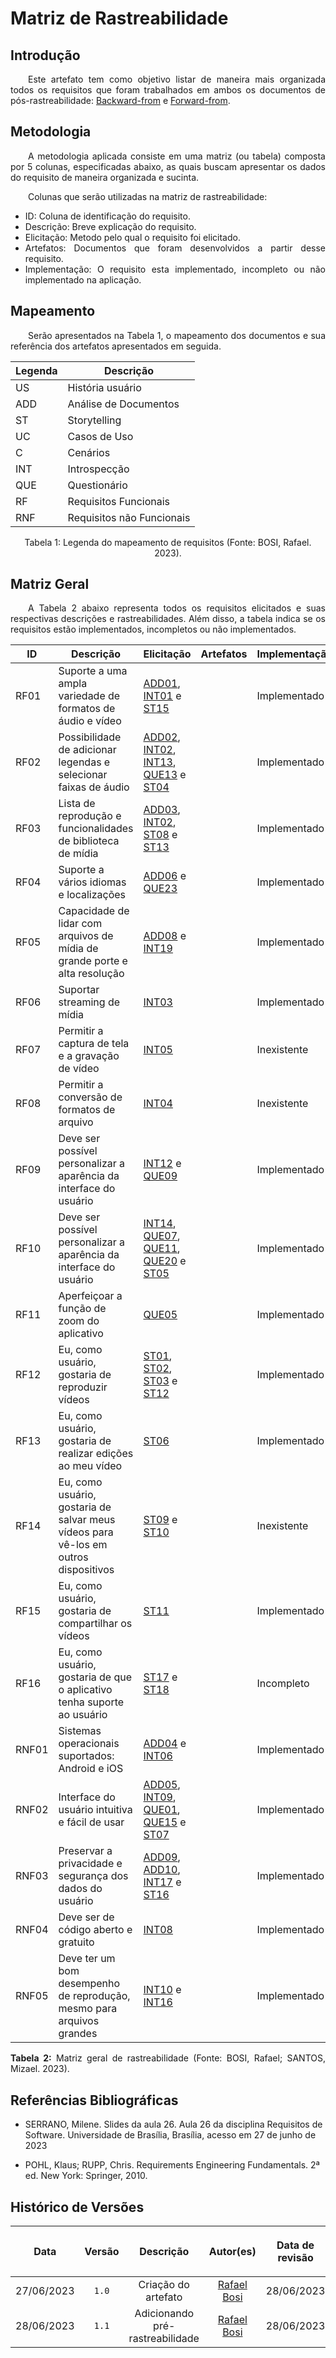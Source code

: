 <div class="body">

# Matriz de Rastreabilidade

## Introdução 

<div align="justify">

&emsp;&emsp;Este artefato tem como objetivo listar de maneira mais organizada todos os requisitos que foram trabalhados em ambos os documentos de pós-rastreabilidade: <a href="https://requisitos-de-software.github.io/2023.1-VLC/#/pos_rastreabilidade/backward_from.md">Backward-from</a> e <a href="https://requisitos-de-software.github.io/2023.1-VLC/#/pos_rastreabilidade/forward_from.md">Forward-from</a>. 

</div>

## Metodologia

<div align="justify">

&emsp;&emsp;A metodologia aplicada consiste em uma matriz (ou tabela) composta por 5 colunas, especificadas abaixo, as quais buscam apresentar os dados do requisito de maneira organizada e sucinta.

&emsp;&emsp;Colunas que serão utilizadas na matriz de rastreabilidade:

- ID: Coluna de identificação do requisito.
- Descrição: Breve explicação do requisito.
- Elicitação: Metodo pelo qual o requisito foi elicitado.
- Artefatos: Documentos que foram desenvolvidos a partir desse requisito.
- Implementação: O requisito esta implementado, incompleto ou não implementado na aplicação.

</div>

## Mapeamento

<div align="justify">

&emsp;&emsp;Serão apresentados na Tabela 1, o mapeamento dos documentos e sua referência dos artefatos apresentados em seguida.

| Legenda | Descrição                 |
| ------- | ------------------------- |
| US      | História usuário          |
| ADD     | Análise de Documentos     |
| ST      | Storytelling              |
| UC      | Casos de Uso              |
| C       | Cenários                  |
| INT     | Introspecção              |
| QUE     | Questionário              |
| RF      | Requisitos Funcionais     |
| RNF     | Requisitos não Funcionais |

<div style="text-align: center">
<p> Tabela 1: Legenda do mapeamento de requisitos (Fonte: BOSI, Rafael. 2023).</p>
</div>

</div>

## Matriz Geral

<div align="justify">

&emsp;&emsp;A Tabela 2 abaixo representa todos os requisitos elicitados e suas respectivas descrições e rastreabilidades. Além disso, a tabela indica se os requisitos estão implementados, incompletos ou não implementados. 

| ID | Descrição | Elicitação | Artefatos | Implementação |
| ----------- | ---------- | --------- | --------- | --------- |
| RF01 | Suporte a uma ampla variedade de formatos de áudio e vídeo | <a href="https://requisitos-de-software.github.io/2023.1-VLC/#/elicitacao/analise-de-documentos.md">ADD01</a>, <a href="https://requisitos-de-software.github.io/2023.1-VLC/#/elicitacao/introspeccao.md">INT01</a> e <a href="https://requisitos-de-software.github.io/2023.1-VLC/#/elicitacao/storytelling.md">ST15</a> |  | Implementado |
| RF02 | Possibilidade de adicionar legendas e selecionar faixas de áudio | <a href="https://requisitos-de-software.github.io/2023.1-VLC/#/elicitacao/analise-de-documentos.md">ADD02</a>, <a href="https://requisitos-de-software.github.io/2023.1-VLC/#/elicitacao/introspeccao.md">INT02</a>, <a href="https://requisitos-de-software.github.io/2023.1-VLC/#/elicitacao/introspeccao.md">INT13</a>, <a href="https://requisitos-de-software.github.io/2023.1-VLC/#/elicitacao/questionario.md">QUE13</a> e <a href="https://requisitos-de-software.github.io/2023.1-VLC/#/elicitacao/storytelling.md">ST04</a> |  | Implementado |
| RF03 | Lista de reprodução e funcionalidades de biblioteca de mídia | <a href="https://requisitos-de-software.github.io/2023.1-VLC/#/elicitacao/analise-de-documentos.md">ADD03</a>, <a href="https://requisitos-de-software.github.io/2023.1-VLC/#/elicitacao/introspeccao.md">INT02</a>, <a href="https://requisitos-de-software.github.io/2023.1-VLC/#/elicitacao/storytelling.md">ST08</a> e <a href="https://requisitos-de-software.github.io/2023.1-VLC/#/elicitacao/storytelling.md">ST13</a> |  | Implementado |
| RF04 | Suporte a vários idiomas e localizações | <a href="https://requisitos-de-software.github.io/2023.1-VLC/#/elicitacao/analise-de-documentos.md">ADD06</a> e <a href="https://requisitos-de-software.github.io/2023.1-VLC/#/elicitacao/questionario.md">QUE23</a> |  | Implementado |
| RF05 | Capacidade de lidar com arquivos de mídia de grande porte e alta resolução | <a href="https://requisitos-de-software.github.io/2023.1-VLC/#/elicitacao/analise-de-documentos.md">ADD08</a> e <a href="https://requisitos-de-software.github.io/2023.1-VLC/#/elicitacao/introspeccao.md">INT19</a> |  | Implementado |
| RF06 | Suportar streaming de mídia | <a href="https://requisitos-de-software.github.io/2023.1-VLC/#/elicitacao/introspeccao.md">INT03</a> |  | Implementado |
| RF07 | Permitir a captura de tela e a gravação de vídeo | <a href="https://requisitos-de-software.github.io/2023.1-VLC/#/elicitacao/introspeccao.md">INT05</a> |  | Inexistente |
| RF08 | Permitir a conversão de formatos de arquivo | <a href="https://requisitos-de-software.github.io/2023.1-VLC/#/elicitacao/introspeccao.md">INT04</a> |  | Inexistente |
| RF09 | Deve ser possível personalizar a aparência da interface do usuário | <a href="https://requisitos-de-software.github.io/2023.1-VLC/#/elicitacao/introspeccao.md">INT12</a> e <a href="https://requisitos-de-software.github.io/2023.1-VLC/#/elicitacao/questionario.md">QUE09</a> |  | Implementado |
| RF10 | Deve ser possível personalizar a aparência da interface do usuário | <a href="https://requisitos-de-software.github.io/2023.1-VLC/#/elicitacao/introspeccao.md">INT14</a>, <a href="https://requisitos-de-software.github.io/2023.1-VLC/#/elicitacao/questionario.md">QUE07</a>, <a href="https://requisitos-de-software.github.io/2023.1-VLC/#/elicitacao/questionario.md">QUE11</a>, <a href="https://requisitos-de-software.github.io/2023.1-VLC/#/elicitacao/questionario.md">QUE20</a> e <a href="https://requisitos-de-software.github.io/2023.1-VLC/#/elicitacao/storytelling.md">ST05</a> |  | Implementado |
| RF11 | Aperfeiçoar a função de zoom do aplicativo | <a href="https://requisitos-de-software.github.io/2023.1-VLC/#/elicitacao/questionario.md">QUE05</a> |  | Implementado |
| RF12 | Eu, como usuário, gostaria de reproduzir vídeos | <a href="https://requisitos-de-software.github.io/2023.1-VLC/#/elicitacao/storytelling.md">ST01</a>, <a href="https://requisitos-de-software.github.io/2023.1-VLC/#/elicitacao/storytelling.md">ST02</a>, <a href="https://requisitos-de-software.github.io/2023.1-VLC/#/elicitacao/storytelling.md">ST03</a> e <a href="https://requisitos-de-software.github.io/2023.1-VLC/#/elicitacao/storytelling.md">ST12</a> |  | Implementado |
| RF13 | Eu, como usuário, gostaria de realizar edições ao meu vídeo | <a href="https://requisitos-de-software.github.io/2023.1-VLC/#/elicitacao/storytelling.md">ST06</a> |  | Implementado |
| RF14 | Eu, como usuário, gostaria de salvar meus vídeos para vê-los em outros dispositivos | <a href="https://requisitos-de-software.github.io/2023.1-VLC/#/elicitacao/storytelling.md">ST09</a> e <a href="https://requisitos-de-software.github.io/2023.1-VLC/#/elicitacao/storytelling.md">ST10</a> |  | Inexistente |
| RF15 | Eu, como usuário, gostaria de compartilhar os vídeos | <a href="https://requisitos-de-software.github.io/2023.1-VLC/#/elicitacao/storytelling.md">ST11</a> |  | Implementado |
| RF16 | Eu, como usuário, gostaria de que o aplicativo tenha suporte ao usuário | <a href="https://requisitos-de-software.github.io/2023.1-VLC/#/elicitacao/storytelling.md">ST17</a> e <a href="https://requisitos-de-software.github.io/2023.1-VLC/#/elicitacao/storytelling.md">ST18</a> |  | Incompleto |
| RNF01 | Sistemas operacionais suportados: Android e iOS | <a href="https://requisitos-de-software.github.io/2023.1-VLC/#/elicitacao/analise-de-documentos.md">ADD04</a> e <a href="https://requisitos-de-software.github.io/2023.1-VLC/#/elicitacao/introspeccao.md">INT06</a> |  | Implementado |
| RNF02 | Interface do usuário intuitiva e fácil de usar | <a href="https://requisitos-de-software.github.io/2023.1-VLC/#/elicitacao/analise-de-documentos.md">ADD05</a>, <a href="https://requisitos-de-software.github.io/2023.1-VLC/#/elicitacao/introspeccao.md">INT09</a>, <a href="https://requisitos-de-software.github.io/2023.1-VLC/#/elicitacao/questionario.md">QUE01</a>, <a href="https://requisitos-de-software.github.io/2023.1-VLC/#/elicitacao/questionario.md">QUE15</a> e <a href="https://requisitos-de-software.github.io/2023.1-VLC/#/elicitacao/storytelling.md">ST07</a> |  | Implementado |
| RNF03 | Preservar a privacidade e segurança dos dados do usuário | <a href="https://requisitos-de-software.github.io/2023.1-VLC/#/elicitacao/analise-de-documentos.md">ADD09</a>, <a href="https://requisitos-de-software.github.io/2023.1-VLC/#/elicitacao/analise-de-documentos.md">ADD10</a>, <a href="https://requisitos-de-software.github.io/2023.1-VLC/#/elicitacao/introspeccao.md">INT17</a> e <a href="https://requisitos-de-software.github.io/2023.1-VLC/#/elicitacao/storytelling.md">ST16</a> |  | Implementado |
| RNF04 | Deve ser de código aberto e gratuito | <a href="https://requisitos-de-software.github.io/2023.1-VLC/#/elicitacao/introspeccao.md">INT08</a> |  | Implementado |
| RNF05 | Deve ter um bom desempenho de reprodução, mesmo para arquivos grandes | <a href="https://requisitos-de-software.github.io/2023.1-VLC/#/elicitacao/introspeccao.md">INT10</a> e <a href="https://requisitos-de-software.github.io/2023.1-VLC/#/elicitacao/introspeccao.md">INT16</a> |  | Implementado |

<b>Tabela 2:</b> Matriz geral de rastreabilidade (Fonte: BOSI, Rafael; SANTOS, Mizael. 2023).

</div>

## Referências Bibliográficas

- SERRANO, Milene. Slides da aula 26. Aula 26 da disciplina Requisitos de Software. Universidade de Brasília, Brasília, acesso em 27 de junho de 2023

- POHL, Klaus; RUPP, Chris. Requirements Engineering Fundamentals. 2ª ed. New York: Springer, 2010.

## Histórico de Versões

| <p align="center">Data</p> | <p align="center">Versão</p> | <p align="center">Descrição</p> | <p align="center">Autor(es)</p> | <p align="center">Data de revisão</p> | <p align="center">Revisor(es)</p> |
| :-: | :-: | :-: | :-: | :-: | :-: |
| 27/06/2023 | `1.0` | Criação do artefato | [Rafael Bosi](https://github.com/StrangeUnit28) | 28/06/2023 | [Giovanni Alvissus](https://github.com/giovanni1106) |
| 28/06/2023 | `1.1` | Adicionando pré-rastreabilidade  | [Rafael Bosi](https://github.com/StrangeUnit28) | 28/06/2023 | [Giovanni Alvissus](https://github.com/giovanni1106) |

</div>

